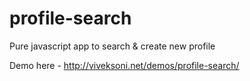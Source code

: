 # profile-search
Pure javascript app to search &amp; create new profile


Demo here - http://viveksoni.net/demos/profile-search/

